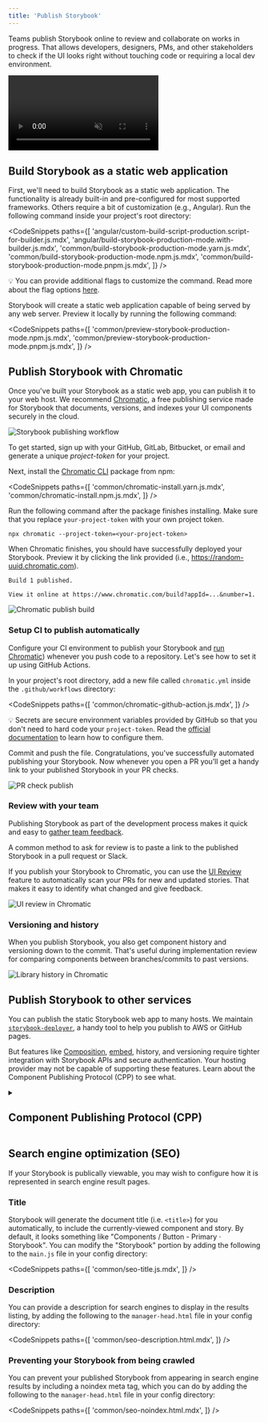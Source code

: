```yaml
---
title: 'Publish Storybook'
---
```


Teams publish Storybook online to review and collaborate on works in progress. That allows developers, designers, PMs, and other stakeholders to check if the UI looks right without touching code or requiring a local dev environment.

<video autoPlay muted playsInline loop>
  <source
    src="storybook-publish-review-optimized.mp4"
    type="video/mp4"
  />
</video>

## Build Storybook as a static web application

First, we'll need to build Storybook as a static web application. The functionality is already built-in and pre-configured for most supported frameworks. Others require a bit of customization (e.g., Angular). Run the following command inside your project's root directory:

<!-- prettier-ignore-start -->

<CodeSnippets
  paths={[
    'angular/custom-build-script-production.script-for-builder.js.mdx',
    'angular/build-storybook-production-mode.with-builder.js.mdx',
    'common/build-storybook-production-mode.yarn.js.mdx',
    'common/build-storybook-production-mode.npm.js.mdx',
    'common/build-storybook-production-mode.pnpm.js.mdx',
  ]}
/>

<!-- prettier-ignore-end -->

<div class="aside">

💡 You can provide additional flags to customize the command. Read more about the flag options [here](../api/cli-options.md).

</div>

Storybook will create a static web application capable of being served by any web server. Preview it locally by running the following command:

<!-- prettier-ignore-start -->

<CodeSnippets
  paths={[
    'common/preview-storybook-production-mode.npm.js.mdx',
    'common/preview-storybook-production-mode.pnpm.js.mdx',
  ]}
/>

<!-- prettier-ignore-end -->

## Publish Storybook with Chromatic

Once you've built your Storybook as a static web app, you can publish it to your web host. We recommend [Chromatic](https://www.chromatic.com/?utm_source=storybook_website&utm_medium=link&utm_campaign=storybook), a free publishing service made for Storybook that documents, versions, and indexes your UI components securely in the cloud.

![Storybook publishing workflow](./workflow-publish.png)

To get started, sign up with your GitHub, GitLab, Bitbucket, or email and generate a unique _project-token_ for your project.

Next, install the [Chromatic CLI](https://www.npmjs.com/package/chromatic) package from npm:

<!-- prettier-ignore-start -->

<CodeSnippets
  paths={[
    'common/chromatic-install.yarn.js.mdx',
    'common/chromatic-install.npm.js.mdx',
  ]}
/>

<!-- prettier-ignore-end -->

Run the following command after the package finishes installing. Make sure that you replace `your-project-token` with your own project token.

```shell
npx chromatic --project-token=<your-project-token>
```

When Chromatic finishes, you should have successfully deployed your Storybook. Preview it by clicking the link provided (i.e., https://random-uuid.chromatic.com).

```shell
Build 1 published.

View it online at https://www.chromatic.com/build?appId=...&number=1.
```

![Chromatic publish build](./build-publish-only.png)

### Setup CI to publish automatically

Configure your CI environment to publish your Storybook and [run Chromatic](https://www.chromatic.com/docs/ci?utm_source=storybook_website&utm_medium=link&utm_campaign=storybook)) whenever you push code to a repository. Let's see how to set it up using GitHub Actions.

In your project's root directory, add a new file called `chromatic.yml` inside the `.github/workflows` directory:

<!-- prettier-ignore-start -->

<CodeSnippets
  paths={[
    'common/chromatic-github-action.js.mdx',
  ]}
/>

<!-- prettier-ignore-end -->

<div class="aside">

💡 Secrets are secure environment variables provided by GitHub so that you don't need to hard code your `project-token`. Read the [official documentation](https://docs.github.com/en/actions/security-guides/encrypted-secrets#creating-encrypted-secrets-for-a-repository) to learn how to configure them.

</div>

Commit and push the file. Congratulations, you've successfully automated publishing your Storybook. Now whenever you open a PR you’ll get a handy link to your published Storybook in your PR checks.

![PR check publish](./prbadge-publish.png)

### Review with your team

Publishing Storybook as part of the development process makes it quick and easy to [gather team feedback](https://storybook.js.org/tutorials/design-systems-for-developers/react/en/review/).

A common method to ask for review is to paste a link to the published Storybook in a pull request or Slack.

If you publish your Storybook to Chromatic, you can use the [UI Review](https://www.chromatic.com/features/publish?utm_source=storybook_website&utm_medium=link&utm_campaign=storybook) feature to automatically scan your PRs for new and updated stories. That makes it easy to identify what changed and give feedback.

![UI review in Chromatic](./workflow-uireview.png)

### Versioning and history

When you publish Storybook, you also get component history and versioning down to the commit. That's useful during implementation review for comparing components between branches/commits to past versions.

![Library history in Chromatic](./workflow-history-versioning.png)

## Publish Storybook to other services

You can publish the static Storybook web app to many hosts. We maintain [`storybook-deployer`](https://github.com/storybookjs/storybook-deployer), a handy tool to help you publish to AWS or GitHub pages.

But features like [Composition](./storybook-composition.md), [embed](./embed.md), history, and versioning require tighter integration with Storybook APIs and secure authentication. Your hosting provider may not be capable of supporting these features. Learn about the Component Publishing Protocol (CPP) to see what.

<details>

<summary><h2>Component Publishing Protocol (CPP)</h2></summary>

Storybook can communicate with services that host built Storybooks online. This enables features such as [Composition](./storybook-composition.md). We categorize services via compliance with the "Component Publishing Protocol" (CPP) with various levels of support in Storybook.

### CPP level 1

This level of service serves published Storybooks and makes the following available:

- Versioned endpoints, URLs that resolve to different published Storybooks depending on a `version=x.y.z` query parameter (where `x.y.z` is the released version of the package).
- Support for `/stories.json`
- Support for `/metadata.json` and the `releases` field.

Example: [Chromatic](https://www.chromatic.com/?utm_source=storybook_website&utm_medium=link&utm_campaign=storybook)

### CPP level 0

This level of service can serve published Storybooks but has no further integration with Storybook’s APIs.

Examples: [Netlify](https://www.netlify.com/), [S3](https://aws.amazon.com/en/s3/)

</details>

## Search engine optimization (SEO)

If your Storybook is publically viewable, you may wish to configure how it is represented in search engine result pages.

### Title

Storybook will generate the document title (i.e. `<title>`) for you automatically, to include the currently-viewed component and story. By default, it looks something like "Components / Button - Primary ⋅ Storybook". You can modify the "Storybook" portion by adding the following to the `main.js` file in your config directory:

<!-- prettier-ignore-start -->

<CodeSnippets
  paths={[
    'common/seo-title.js.mdx',
  ]}
/>

<!-- prettier-ignore-end -->

### Description

You can provide a description for search engines to display in the results listing, by adding the following to the `manager-head.html` file in your config directory:

<!-- prettier-ignore-start -->

<CodeSnippets
  paths={[
    'common/seo-description.html.mdx',
  ]}
/>

<!-- prettier-ignore-end -->

### Preventing your Storybook from being crawled

You can prevent your published Storybook from appearing in search engine results by including a noindex meta tag, which you can do by adding the following to the `manager-head.html` file in your config directory:

<!-- prettier-ignore-start -->

<CodeSnippets
  paths={[
    'common/seo-noindex.html.mdx',
  ]}
/>

<!-- prettier-ignore-end -->
